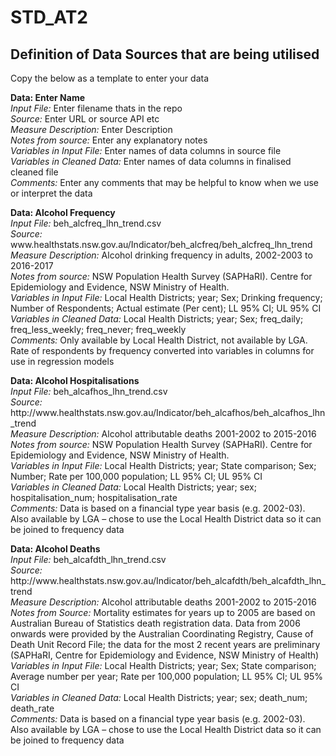 # STD_AT2
## Definition of Data Sources that are being utilised

<p>Copy the below as a template to enter your data</p>
<p><B>Data: Enter Name</B> </br>
<i>Input File:</i> Enter filename thats in the repo </br>
<i>Source:</i> Enter URL or source API etc <br>
<i>Measure Description:</i> Enter Description <br>
<i>Notes from source:</i> Enter any explanatory notes <br>
<i>Variables in Input File:</i> Enter names of data columns in source file <br>
<i>Variables in Cleaned Data:</i> Enter names of data columns in finalised cleaned file <br>
<i>Comments:</i> Enter any comments that may be helpful to know when we use or interpret the data</p>

<p><B>Data: Alcohol Frequency</B> </br>
<i>Input File:</i> beh_alcfreq_lhn_trend.csv </br>
<i>Source:</i> www.healthstats.nsw.gov.au/Indicator/beh_alcfreq/beh_alcfreq_lhn_trend <br>
<i>Measure Description:</i> Alcohol drinking frequency in adults, 2002-2003 to 2016-2017 <br>
<i>Notes from source:</i> NSW Population Health Survey (SAPHaRI). Centre for Epidemiology and Evidence, NSW Ministry of Health. <br>
<i>Variables in Input File:</i> Local Health Districts; year; Sex; Drinking frequency; Number of Respondents; Actual estimate (Per cent); LL 95% CI; UL 95% CI <br>
<i>Variables in Cleaned Data:</i> Local Health Districts; year; Sex; freq_daily; freq_less_weekly; freq_never; freq_weekly <br>
<i>Comments:</i> Only available by Local Health District, not available by LGA. Rate of respondents by frequency converted into variables in columns for use in regression models </p>

<p><B>Data: Alcohol Hospitalisations </B> </br>
<i>Input File:</i> beh_alcafhos_lhn_trend.csv </br>
<i>Source:</i> http://www.healthstats.nsw.gov.au/Indicator/beh_alcafhos/beh_alcafhos_lhn_trend </br>
<i>Measure Description:</i> Alcohol attributable deaths 2001-2002 to 2015-2016 </br>
<i>Notes from source:</i> NSW Population Health Survey (SAPHaRI). Centre for Epidemiology and Evidence, NSW Ministry of Health. </br>
<i>Variables in Input File:</i> Local Health Districts; year; State comparison; Sex; Number; Rate per 100,000 population; LL 95% CI; UL 95% CI </br>
<i>Variables in Cleaned Data:</i> Local Health Districts; year; sex; hospitalisation_num; hospitalisation_rate </br>
<i>Comments:</i> Data is based on a financial type year basis (e.g. 2002-03).  Also available by LGA – chose to use the Local Health District data so it can be joined to frequency data </p>

<p><B>Data: Alcohol Deaths</B> </br>
<i>Input File:</i> beh_alcafdth_lhn_trend.csv </br>
<i>Source:</i> http://www.healthstats.nsw.gov.au/Indicator/beh_alcafdth/beh_alcafdth_lhn_trend  </br>
<i>Measure Description:</i> Alcohol attributable deaths 2001-2002 to 2015-2016  </br>
<i>Notes from Source:</i> Mortality estimates for years up to 2005 are based on Australian Bureau of Statistics death registration data. Data from 2006 onwards were provided by the Australian Coordinating Registry, Cause of Death Unit Record File; the data for the most 2 recent years are preliminary (SAPHaRI, Centre for Epidemiology and Evidence, NSW Ministry of Health)  </br>
<i>Variables in Input File:</i> Local Health Districts; year; Sex; State comparison; Average number per year; Rate per 100,000 population; LL 95% CI; UL 95% CI  </br>
<i>Variables in Cleaned Data:</i> Local Health Districts; year; sex; death_num; death_rate  </br>
<i>Comments:</i> Data is based on a financial type year basis (e.g. 2002-03).  Also available by LGA – chose to use the Local Health District data so it can be joined to frequency data  </p>

